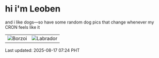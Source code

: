 # hi i'm Leoben

and i like dogs—so have some random dog pics that change whenever my CRON feels like it

|  |  |
|--------|----------|
| ![Borzoi](https://random-dog-vercel.vercel.app/api/random-borzoi?v=1755386663) | ![Labrador](https://random-dog-vercel.vercel.app/api/random-labrador?v=1755386663) |

Last updated: 2025-08-17 07:24 PHT
